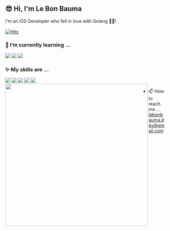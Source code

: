 <!--
- 👋 Hi, I’m @Sharkzuria
- 👀 I’m interested in ...
- 🌱 I’m currently learning ...
- 💞️ I’m looking to collaborate on ...
- 📫 How to reach me ...

**Sharkzuria/Sharkzuria is a ✨ special ✨ repository because its `README.md` (this file) appears on your GitHub profile.
You can click the Preview link to take a look at your changes.

-->

<div align="left">

##  😎 Hi, I'm Le Bon Bauma
I'm an iOS Developer who fell in love with Golang 🤯🤩! <br><br/>
[![Hits](https://hits.seeyoufarm.com/api/count/incr/badge.svg?url=https%3A%2F%2Fgithub.com%2FSharkzuria&count_bg=%23000000&title_bg=%23F14700&icon=swift.svg&icon_color=%23E7E7E7&title=hits&edge_flat=false)](https://hits.seeyoufarm.com)


### 🌱 I’m currently learning ...
<img src="https://img.shields.io/badge/Golang-007f9f?style=for-the-badge&logo=go&logoColor=white"/>
<img src="https://img.shields.io/badge/k8s-306CE6?style=for-the-badge&logo=kubernetes&logoColor=white"/>
<img src="https://img.shields.io/badge/docker-003F8C?style=for-the-badge&logo=docker&logoColor=0173EC"/>

### ✨ My skills are ...
<img src="https://img.shields.io/badge/iOS-000000?style=for-the-badge&logo=apple&logoColor=white"/>
<img src="https://img.shields.io/badge/Swift-F05138?style=for-the-badge&logo=swift&logoColor=white"/>
<img src="https://img.shields.io/badge/SwiftUI-06c?style=for-the-badge&logo=swift&logoColor=black"/>
<img src="https://img.shields.io/badge/Combine-F5F8FA?style=for-the-badge&logo=apple&logoColor=gray"/>
<img src="https://img.shields.io/badge/AWS-F5F8FA?style=for-the-badge&logo=amazon&logoColor=EB912E"/>



<img align = "left" src = "https://github-readme-stats.vercel.app/api?username=Sharkzuria&show_icons=true&theme=dark" width = 450/>
  
  
- 📫 How to reach me ...
  lebonbauma.dev@gmail.com


